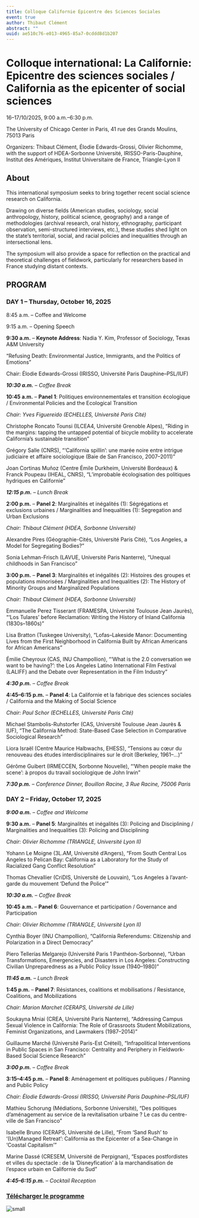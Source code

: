 ```yaml
---
title: Colloque Californie Epicentre des Sciences Sociales
event: true
author: Thibaut Clément
abstract: ""
uuid: ae510c76-e013-4965-85a7-0cddd8d1b207
---
```


# Colloque international: La Californie: Epicentre des sciences sociales / California as the epicenter of social sciences

16–17/10/2025, 9:00 a.m.–6:30 p.m.
  
The University of Chicago Center in Paris, 41 rue des Grands Moulins, 75013 Paris

Organizers: Thibaut Clément, Élodie Edwards-Grossi, Olivier Richomme, with the support of HDEA-Sorbonne Université, IRISSO-Paris-Dauphine, Institut des Amériques, Institut Universitaire de France, Triangle-Lyon II

## About

This international symposium seeks to bring together recent social science research on California.
  
Drawing on diverse fields (American studies, sociology, social anthropology, history, political science, geography) and a range of methodologies (archival research, oral history, ethnography, participant observation, semi-structured interviews, etc.), these studies shed light on the state’s territorial, social, and racial policies and inequalities through an intersectional lens.
  
The symposium will also provide a space for reflection on the practical and theoretical challenges of fieldwork, particularly for researchers based in France studying distant contexts.

## PROGRAM

### DAY 1 – Thursday, October 16, 2025
  
8:45 a.m. – Coffee and Welcome
  
9:15 a.m. – Opening Speech
  
**9:30 a.m.** – **Keynote Address**: Nadia Y. Kim, Professor of Sociology, Texas A&M University

“Refusing Death: Environmental Justice, Immigrants, and the Politics of Emotions”

Chair: Élodie Edwards-Grossi (IRISSO, Université Paris Dauphine–PSL/IUF)


***10:30 a.m.** – Coffee Break*


**10:45 a.m.** – **Panel 1**: Politiques environnementales et transition écologique / Environmental Policies and the Ecological Transition

*Chair: Yves Figuereido (ECHELLES, Université Paris Cité)*

Christophe Roncato Tounsi (ILCEA4, Université Grenoble Alpes), “Riding in the margins: tapping the untapped potential of bicycle mobility to accelerate California’s sustainable transition”

Grégory Salle (CNRS), “‘California spillin’: une marée noire entre intrigue judiciaire et affaire sociologique (Baie de San Francisco, 2007–2011)”

Joan Cortinas Muñoz (Centre Émile Durkheim, Université Bordeaux) & Franck Poupeau (IHEAL, CNRS), “L’improbable écologisation des politiques hydriques en Californie”


***12:15 p.m.** – Lunch Break*


**2:00 p.m.** – **Panel 2**: Marginalités et inégalités (1): Ségrégations et exclusions urbaines / Marginalities and Inequalities (1): Segregation and Urban Exclusions

*Chair: Thibaut Clément (HDEA, Sorbonne Université)*

Alexandre Pires (Géographie-Cités, Université Paris Cité), “Los Angeles, a Model for Segregating Bodies?”

Sonia Lehman-Frisch (LAVUE, Université Paris Nanterre), “Unequal childhoods in San Francisco”


**3:00 p.m.** – **Panel 3**: Marginalités et inégalités (2): Histoires des groupes et populations minorisées / Marginalities and Inequalities (2): The History of Minority Groups and Marginalized Populations

*Chair: Thibaut Clément (HDEA, Sorbonne Université)*

Emmanuelle Perez Tisserant (FRAMESPA, Université Toulouse Jean Jaurès), “‘Los Tulares’ before Reclamation: Writing the History of Inland California (1830s–1860s)”

Lisa Bratton (Tuskegee University), “Lofas–Lakeside Manor: Documenting Lives from the First Neighborhood in California Built by African Americans for African Americans”

Émilie Cheyroux (CAS, INU Champollion), “‘What is the 2.0 conversation we want to be having?’: the Los Angeles Latino International Film Festival (LALIFF) and the Debate over Representation in the Film Industry”


***4:30 p.m.** – Coffee Break*


**4:45–6:15 p.m.** – **Panel 4**: La Californie et la fabrique des sciences sociales / California and the Making of Social Science

*Chair: Paul Schor (ECHELLES, Université Paris Cité)*

Michael Stambolis-Ruhstorfer (CAS, Université Toulouse Jean Jaurès & IUF), “The California Method: State-Based Case Selection in Comparative Sociological Research”

Liora Israël (Centre Maurice Halbwachs, EHESS), “Tensions au cœur du renouveau des études interdisciplinaires sur le droit (Berkeley, 1961–…)”

Gérôme Guibert (IRMECCEN, Sorbonne Nouvelle), “‘When people make the scene’: à propos du travail sociologique de John Irwin”

***7:30 p.m.** – Conference Dinner, Bouillon Racine, 3 Rue Racine, 75006 Paris*


### DAY 2 – Friday, October 17, 2025

***9:00 a.m.** – Coffee and Welcome*

**9:30 a.m.** – **Panel 5**: Marginalités et inégalités (3): Policing and Disciplining / Marginalities and Inequalities (3): Policing and Disciplining

*Chair: Olivier Richomme (TRIANGLE, Université Lyon II)*

Yohann Le Moigne (3L.AM, Université d’Angers), “From South Central Los Angeles to Pelican Bay: California as a Laboratory for the Study of Racialized Gang Conflict Resolution”

Thomas Chevallier (CriDIS, Université de Louvain), “Los Angeles à l’avant-garde du mouvement ‘Defund the Police’”


***10:30 a.m.** – Coffee Break*


**10:45 a.m.** – **Panel 6**: Gouvernance et participation / Governance and Participation

*Chair: Olivier Richomme (TRIANGLE, Université Lyon II)*

Cynthia Boyer (INU Champollion), “California Referendums: Citizenship and Polarization in a Direct Democracy”

Piero Tellerías Melgarejo (Université Paris 1 Panthéon-Sorbonne), “Urban Transformations, Emergencies, and Disasters in Los Angeles: Constructing Civilian Unpreparedness as a Public Policy Issue (1940–1980)”


***11:45 a.m.** – Lunch Break*


**1:45 p.m.** – **Panel 7**: Résistances, coalitions et mobilisations / Resistance, Coalitions, and Mobilizations

*Chair: Marion Marchet (CERAPS, Université de Lille)*

Soukayna Mniai (CREA, Université Paris Nanterre), “Addressing Campus Sexual Violence in California: The Role of Grassroots Student Mobilizations, Feminist Organizations, and Lawmakers (1987–2014)”

Guillaume Marché (Université Paris-Est Créteil), “Infrapolitical Interventions in Public Spaces in San Francisco: Centrality and Periphery in Fieldwork-Based Social Science Research”

***3:00 p.m.** – Coffee Break*

**3:15–4:45 p.m.** – **Panel 8**: Aménagement et politiques publiques / Planning and Public Policy

*Chair: Élodie Edwards-Grossi (IRISSO, Université Paris Dauphine–PSL/IUF)*

Mathieu Schorung (Médiations, Sorbonne Université), “Des politiques d’aménagement au service de la revitalisation urbaine ? Le cas du centre-ville de San Francisco”

Isabelle Bruno (CERAPS, Université de Lille), “From ‘Sand Rush’ to ‘(Un)Managed Retreat’: California as the Epicenter of a Sea-Change in ‘Coastal Capitalism’”

Marine Dassé (CRESEM, Université de Perpignan), “Espaces postfordistes et villes du spectacle : de la ‘Disneyfication’ à la marchandisation de l’espace urbain en Californie du Sud”


***4:45–6:15 p.m.** – Cocktail Reception*

### [Télécharger le programme](Programme_Californie.pdf)

![small](Calif.png)


